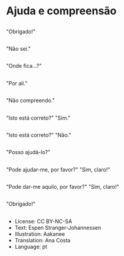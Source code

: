 # Ajuda e compreensão

##
"Obrigado!"

##
"Não sei."

##
"Onde fica...?"

##
"Por ali."

##
"Não compreendo."

##
"Isto está correto?" "Sim."

##
"Isto está correto?" "Não."

##
"Posso ajudá-lo?"

##
"Pode ajudar-me, por favor?" "Sim, claro!"

##
"Pode dar-me aquilo, por favor?" "Sim, claro!"

##
"Obrigado!"

##
* License: CC BY-NC-SA
* Text: Espen Stranger-Johannessen
* Illustration: Aakanee
* Translation: Ana Costa
* Language: pt

